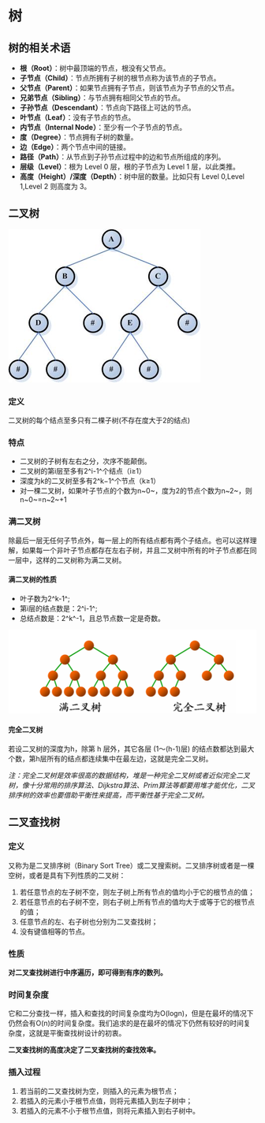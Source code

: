 # 树

## 树的相关术语

-   **根（Root）**：树中最顶端的节点，根没有父节点。
-   **子节点（Child）**：节点所拥有子树的根节点称为该节点的子节点。
-   **父节点（Parent）**：如果节点拥有子节点，则该节点为子节点的父节点。
-   **兄弟节点（Sibling）**：与节点拥有相同父节点的节点。
-   **子孙节点（Descendant）**：节点向下路径上可达的节点。
-   **叶节点（Leaf）**：没有子节点的节点。
-   **内节点（Internal Node）**：至少有一个子节点的节点。
-   **度（Degree）**：节点拥有子树的数量。
-   **边（Edge）**：两个节点中间的链接。
-   **路径（Path）**：从节点到子孙节点过程中的边和节点所组成的序列。
-   **层级（Level）**：根为 Level 0 层，根的子节点为 Level 1 层，以此类推。
-   **高度（Height）/深度（Depth）**：树中层的数量。比如只有 Level 0,Level 1,Level 2 则高度为 3。

## 二叉树

![img](https://raw.githubusercontent.com/2587696775/Java-Notes-Pics/main/数据结构/树.jpg)

### 定义

二叉树的每个结点至多只有二棵子树(不存在度大于2的结点)

### 特点

-   二叉树的子树有左右之分，次序不能颠倒。
-   二叉树的第i层至多有2^i-1^个结点（i≥1）
-   深度为k的二叉树至多有2^k−1^个节点（k≥1）
-   对一棵二叉树，如果叶子节点的个数为n~0~，度为2的节点个数为n~2~，则n~0~=n~2~+1

### 满二叉树

除最后一层无任何子节点外，每一层上的所有结点都有两个子结点。也可以这样理解，如果每一个非叶子节点都存在左右子树，并且二叉树中所有的叶子节点都在同一层中，这样的二叉树称为满二叉树。

#### 满二叉树的性质

-    叶子数为2^k-1^;
-   第i层的结点数是：2^i-1^;
-   总结点数是：2^k^-1，且总节点数一定是奇数。

![img](https://raw.githubusercontent.com/2587696775/Java-Notes-Pics/main/数据结构/满二叉树和完全二叉树.png)

#### 完全二叉树

若设二叉树的深度为h，除第 h 层外，其它各层 (1～(h-1)层) 的结点数都达到最大个数，第h层所有的结点都连续集中在最左边，这就是完全二叉树。

*注：完全二叉树是效率很高的数据结构，堆是一种完全二叉树或者近似完全二叉树，像十分常用的排序算法、Dijkstra算法、Prim算法等都要用堆才能优化，二叉排序树的效率也要借助平衡性来提高，而平衡性基于完全二叉树。*

## 二叉查找树

### 定义

又称为是二叉排序树（Binary Sort Tree）或二叉搜索树。二叉排序树或者是一棵空树，或者是具有下列性质的二叉树：

1.  若任意节点的左子树不空，则左子树上所有节点的值均小于它的根节点的值；
2.  若任意节点的右子树不空，则右子树上所有节点的值均大于或等于它的根节点的值；
3.  任意节点的左、右子树也分别为二叉查找树；
4.  没有键值相等的节点。

### 性质

**对二叉查找树进行中序遍历，即可得到有序的数列。**

### 时间复杂度

它和二分查找一样，插入和查找的时间复杂度均为O(logn)，但是在最坏的情况下仍然会有O(n)的时间复杂度。我们追求的是在最坏的情况下仍然有较好的时间复杂度，这就是平衡查找树设计的初衷。

**二叉查找树的高度决定了二叉查找树的查找效率。**

### 插入过程

1.  若当前的二叉查找树为空，则插入的元素为根节点；
2.  若插入的元素小于根节点值，则将元素插入到左子树中；
3.  若插入的元素不小于根节点值，则将元素插入到右子树中。